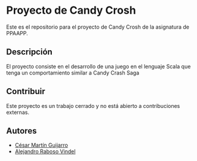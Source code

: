 # Proyecto de Candy Crosh

Este es el repositorio para el proyecto de Candy Crosh de la asignatura de PPAAPP.

## Descripción

El proyecto consiste en el desarrollo de una juego en el lenguaje Scala que tenga un comportamiento similar a Candy Crash Saga

## Contribuir

Este proyecto es un trabajo cerrado y no está abierto a contribuciones externas.

## Autores

- [César Martín Guijarro](https://github.com/CesarMartin2002)
- [Alejandro Raboso Vindel](https://github.com/alej1000)
